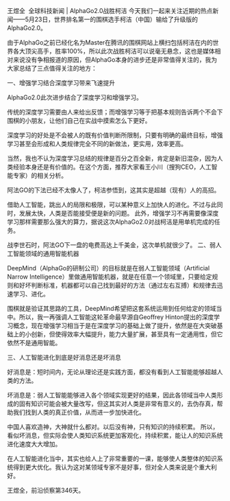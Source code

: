王煜全  全球科技新闻 | AlphaGo2.0战胜柯洁
今天我们一起来关注近期的热点新闻——5月23日，世界排名第一的围棋选手柯洁（中国）输给了升级版的AlphaGo2.0。

由于AlphaGo之前已经化名为Master在腾讯的围棋网站上横扫包括柯洁在内的世界各大顶尖高手，胜率100%，所以此次战胜柯洁可以说毫无悬念，这也是媒体相对来说没有争相报道的原因，但AlphaGo本身的进步还是非常值得关注的，我为大家总结了三点值得关注的地方：

一、增强学习结合深度学习带来飞速提升

AlphaGo2.0此次进步结合了深度学习和增强学习。

传统的深度学习需要由人来给出反馈；而增强学习等于把基本规则告诉两个不会下围棋的小朋友，让他们自己在实战中摸索怎么下更好。

深度学习的好处是不会被人的既有价值判断所限制，只要有明确的最终目标，增强学习甚至会形成和人类规律完全不同的新做法，更实用，效率更高。

当然，我也不认为深度学习总结的规律是百分之百全新，肯定是新旧混杂，因为人类经验本身还是有价值的。在这个方面，推荐大家看王小川（搜狗CEO，人工智能专家）的相关分析。

阿法GO的下法已经不太像人了，柯洁参悟到，这其实是超越（现有）人的高招。

借助人工智能，跳出人的局限和极限，可以某种意义上加快人的进化。不过与此同时，发展太快，人类是否能接受便是新的问题。
此外，增强学习不再需要像深度学习那样需要那么强大的算力，据说这次AlphaGo2.0对战柯洁是用单机完成的任务。

战李世石时，阿法GO下一盘的电费高达上千美金，这次单机就很少了。
二、弱人工智能领域的通用智能机器

DeepMind（AlphaGo的研制公司）的目标就是在弱人工智能领域（Artificial Narrow Intelligence）里做通用智能机器，就是在任意一个领域里，只要给定规则和好坏判断标准，机器都可以自己找到最好的方法（通过左右互搏）和规律去迅速学习、进化。

围棋就是验证其思路的工具，DeepMind希望把这套系统运用到任何给定的领域当中。所以，我一再强调人工智能这轮革命最早源自Geoffrey Hinton提出的深度学习概念，现在增强学习相当于是在深度学习的基础上做了提升，依然是在大突破基础上的小创新，但使得效率大幅提升，能力大量扩展，甚至具有一定通用性，但它依然不是通用智能。

三、人工智能进化到底是好消息还是坏消息

好消息是：短时间内，无论从理论还是实践方面，都没有看到人工智能能够超越人类的方法。

坏消息是：弱人工智能能够进入各个领域实现更好的结果，因此各领域当中人类形成的固有知识可能会被大量改写，但这其实对人类是非常有意义的，去伪存真，帮助我们找到人类的真正价值，从而进一步加快进化。


中国人喜欢造神，大神就什么都对。以后没有神，只有知识的持续积累。
所以，看似坏消息，但实际会使人类知识系统更加客观化，持续积累，能让人的知识系统进化速度大大增加。

在人工智能进化当中，其实也给人上了非常重要的一课，能够使人类整体的知识系统得到更大优化。我认为这对某领域专家不是好事，但对全人类来说是个重大利好。

王煜全，前沿侦察第346天。
